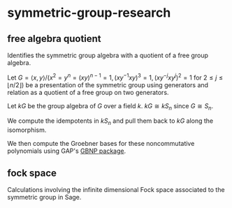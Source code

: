 # symmetric-group-research

## free algebra quotient

Identifies the symmetric group algebra with a quotient of a free group algebra.

Let $G = \langle x,y \rangle / (x^2 = y^n = (xy)^{n−1} = 1, (xy^{−1}xy)^3 = 1, (xy^{−j}xy^j)^2 = 1 \text{ for } 2 \le j \le ⌊n/2⌋ )$ be a presentation of the symmetric group using generators and relation as a quotient of a free group on two generators.

Let $kG$ be the group algebra of $G$ over a field $k$. $kG \cong kS_{n}$ since $G \cong S_{n}$.

We compute the idempotents in $kS_n$ and pull them back to $kG$ along the isomorphism. 

We then compute the Groebner bases for these noncommutative polynomials using GAP's [GBNP package](https://www.gap-system.org/Packages/gbnp.html).

## fock space

Calculations involving the infinite dimensional Fock space associated to the symmetric group in Sage.
